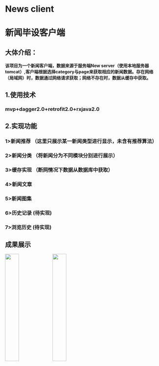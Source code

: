 # News client
新闻毕设客户端
=========================================
## 大体介绍：
#### 该项目为一个新闻客户端，数据来源于服务端New server（使用本地服务器tomcat）,客户端根据选择category与page来获取相应的新闻数据。存在网络（局域网）时，数据通过网络请求获取；网络不存在时，数据从缓存中获取。
## 1.使用技术
### mvp+dagger2.0+retrofit2.0+rxjava2.0
## 2.实现功能
### 1>新闻推荐  （这里只展示某一新闻类型进行显示，未含有推荐算法）
### 2>新闻分类  （将新闻分为不同模块分别进行展示）
### 3>缓存实现  （断网情况下数据从数据库中获取）
### 4>新闻文章
### 5>新闻图集
### 6>历史记录   (待实现)
### 7>浏览历史   (待实现)

## 成果展示
<img src="https://github.com/wangjiawangGitHub/News-client/blob/master/1.jpg" width="30%" height="30%" />
<img src="https://github.com/wangjiawangGitHub/News-client/blob/master/2.jpg" width="30%" height="30%" />


